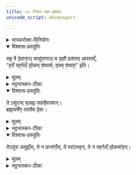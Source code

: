 ```yaml
---
title: ०१ नियत-यज्ञ-प्रशंसा
unicode_script: devanagari

---
```


<details><summary>भास्करोक्त-विनियोगः</summary>

तैत्तिरीयारण्यकम् ॥  
अथ द्वितीयः प्रपाठकः ॥  
अथ स्वाध्यायब्राह्मणं काठकशेषमारभ्यते ।  
उक्तं च -  

> स्वाध्यायब्राह्मणं काण्डं  
> काठके पठितो विधिः । 

इति ।  

ऋषिर्ब्रह्मा स्वयम्भूर् नाम ।  
तत्र “स्वाध्यायोऽध्येतव्यः” इत्यादौ यज्ञोपवीतविधानार्थो ऽयम् अनुवाकः[दः] ।  
एतेनैव सिद्धे “निवीतं मनुष्याणां” इत्यादि-विधानं  
तद्-भ्रेषे श्रौतप्रायश्चित्तार्थम् ।
</details>



<details open><summary>विश्वास-प्रस्तुतिः</summary>

सह॒ वै दे॒वाना॒ञ् चासु॑राणाञ् च य॒ज्ञौ प्रत॑ताव् आस्ताव्ँ,  
"व॒यँ स्व॒र्गल्ँ लो॒कम् ए॑ष्यामो, व॒यम् ए॑ष्याम॒" इति।  
</details>

<details><summary>मूलम्</summary>

सह॒ वै दे॒वाना॒ञ् चासु॑राणाञ् च य॒ज्ञौ प्रत॑ताव् आस्ताव्ँ,  
"व॒यँ स्व॒र्गल्ँ लो॒कम् ए॑ष्यामो, व॒यम् ए॑ष्याम॒" इति।  
</details>

<details><summary>भट्टभास्कर-टीका</summary>

1सह वा इति ॥ सह वै यज्ञौ प्रततौ आरब्धौ आस्तां देवानामसुराणां च वयं स्वर्गं लोकं स्वामित्वेन एष्याम इति कृत्वा । यदा देवानां प्रवृत्तिरासीत् तदा असुराणामपि वयं स्वर्गं लोकमेष्याम इत्यासीत् । एवमन्योन्याभिभवेनैव यज्ञौ युगपदास्ताम् ।
</details>


<details open><summary>विश्वास-प्रस्तुतिः</summary>

ते ऽसु॑रास् स॒न्नह्य॒ सह॑सै॒वाच॑रन्।  
ब्रह्म॒चर्ये॑ण॒ तप॑सैव दे॒वाः।  
</details>

<details><summary>मूलम्</summary>

ते ऽसु॑रास् स॒न्नह्य॒ सह॑सै॒वाच॑रन्।  
ब्रह्म॒चर्ये॑ण॒ तप॑सैव दे॒वाः।  
</details>

<details><summary>भट्टभास्कर-टीका</summary>

तत्र तेऽसुराः सन्नह्य कतोत्साहाः कृतसन्नाहाः सहसा भुजबलमात्रेणैव आचरन् यागमारब्धवन्तः । ते देवास् तु ब्रह्मचर्यात्मना तपसा इत्थम्भूता एव यथोक्तं यज्ञमाचरन् । ब्रह्म व्रतं शास्त्रीयो नियमः यज्ञोपवीतीत्यादि, तस्य चरणं ब्रह्मचर्यम् । ‘गदमदचरयमश्चानुपसर्गे' इति यत् । 
</details>

<details open><summary>विश्वास-प्रस्तुतिः</summary>

तेऽसु॑रा अमुह्यँ॒स्, ते न प्राजा॑नँ॒स्, ते परा॑ऽभव॒न्, ते न स्व॒र्गल्ँ लो॒कमा॑य॒न्।  
</details>

<details><summary>मूलम्</summary>

तेऽसु॑रा अमुह्यँ॒स्, ते न प्राजा॑नँ॒स्, ते परा॑ऽभव॒न्, ते न स्व॒र्गल्ँ लो॒कमा॑य॒न्।  
</details>

<details><summary>भट्टभास्कर-टीका</summary>

ततस् ते असुरा अयथोक्तमाचरन्तो अमुह्यन् वैचित्यमगमन् । मुह वैचित्ये । ततो न किञ्चित् कर्तव्याकर्तव्यम् अजानन् ।  
ततश्चैव ते पराभवन् विनष्टा अभवन्, प्रारब्धकर्मफलालाभो विनाशः । ततस् ते स्वर्गं लोकं नायन्न गताः । अय गतौ ॥
</details>
